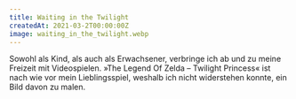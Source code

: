 ```yaml
---
title: Waiting in the Twilight
createdAt: 2021-03-2T00:00:00Z
image: waiting_in_the_twilight.webp
---
```


Sowohl als Kind, als auch als Erwachsener, verbringe ich ab und zu meine Freizeit mit Videospielen.
»The Legend Of Zelda – Twilight Princess« ist nach wie vor mein Lieblingsspiel, weshalb ich nicht widerstehen konnte, ein Bild davon zu malen.
